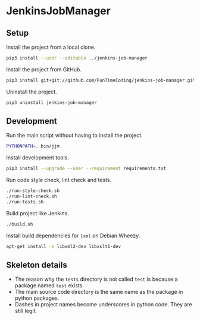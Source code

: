 # JenkinsJobManager


## Setup

Install the project from a local clone.

```sh
pip3 install --user --editable ../jenkins-job-manager
```

Install the project from GitHub.

```sh
pip3 install git+git://github.com/FunTimeCoding/jenkins-job-manager.git
```

Uninstall the project.

```sh
pip3 uninstall jenkins-job-manager
```


## Development

Run the main script without having to install the project.

```sh
PYTHONPATH=. bin/jjm
```

Install development tools.

```sh
pip3 install --upgrade --user --requirement requirements.txt
```

Run code style check, lint check and tests.

```sh
./run-style-check.sh
./run-lint-check.sh
./run-tests.sh
```

Build project like Jenkins.

```sh
./build.sh
```

Install build dependencies for `lxml` on Debian Wheezy.

```sh
apt-get install -s libxml2-dev libxslt1-dev
```


## Skeleton details

* The reason why the `tests` directory is not called `test` is because a package named `test` exists.
* The main source code directory is the same name as the package in python packages.
* Dashes in project names become underscores in python code. They are still legit.
